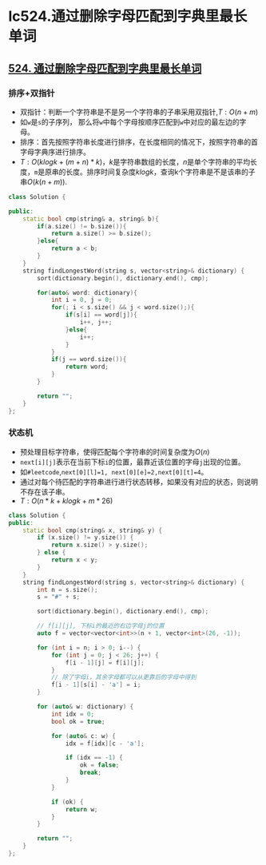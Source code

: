 # lc524.通过删除字母匹配到字典里最长单词




## [524. 通过删除字母匹配到字典里最长单词](https://leetcode-cn.com/problems/longest-word-in-dictionary-through-deleting/)

### 排序+双指针

+ 双指针：判断一个字符串是不是另一个字符串的子串采用双指针,$T:O(n+m)$
+ 如`w`是`s`的子序列， 那么将`w`中每个字母按顺序匹配到`w`中对应的最左边的字母。
+ 排序：首先按照字符串长度进行排序，在长度相同的情况下，按照字符串的首字母字典序进行排序。
+ $T:O(klogk+(m+n)*k)$，$k$是字符串数组的长度，$n$是单个字符串的平均长度，`m`是原串的长度。排序时间复杂度$klogk$，查询k个字符串是不是该串的子串$O(k(n+m))$.

``` cpp
class Solution {

public:
    static bool cmp(string& a, string& b){
        if(a.size() != b.size()){
            return a.size() >= b.size();
        }else{
            return a < b;
        }
    }
    string findLongestWord(string s, vector<string>& dictionary) {
        sort(dictionary.begin(), dictionary.end(), cmp);

        for(auto& word: dictionary){
            int i = 0, j = 0;
            for(; i < s.size() && j < word.size();){
                if(s[i] == word[j]){
                    i++, j++;
                }else{
                    i++;
                }
            }
            if(j == word.size()){
                return word;
            }
        }

        return "";
    }
};
```

### 状态机

+ 预处理目标字符串，使得匹配每个字符串的时间复杂度为$O(n)$
+ `next[i][j]`表示在当前下标`i`的位置，最靠近该位置的字母`j`出现的位置。
+ 如`#leetcode`,`next[0][l]=1, next[0][e]=2,next[0][t]=4`。
+ 通过对每个待匹配的字符串进行进行状态转移，如果没有对应的状态，则说明不存在该子串。
+ $T:O(n*k + klogk + m * 26)$

``` cpp
class Solution {
public:
    static bool cmp(string& x, string& y) {
        if (x.size() != y.size()) {
            return x.size() > y.size();
        } else {
            return x < y;
        }
    }
    string findLongestWord(string s, vector<string>& dictionary) {
        int n = s.size();
        s = "#" + s;

        sort(dictionary.begin(), dictionary.end(), cmp);

        // f[i][j], 下标i的最近的右边字母j的位置
        auto f = vector<vector<int>>(n + 1, vector<int>(26, -1));

        for (int i = n; i > 0; i--) {
            for (int j = 0; j < 26; j++) {
                f[i - 1][j] = f[i][j];
            }
            // 除了字母i，其余字母都可以从更靠后的字母中得到
            f[i - 1][s[i] - 'a'] = i;
        }

        for (auto& w: dictionary) {
            int idx = 0;
            bool ok = true;

            for (auto& c: w) {
                idx = f[idx][c - 'a'];

                if (idx == -1) {
                    ok = false;
                    break;
                }
            }

            if (ok) {
                return w;
            }
        }

        return "";
    }
};
```




